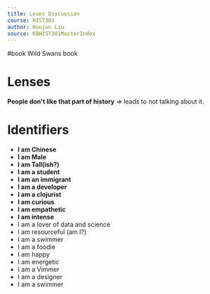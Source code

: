 ```yaml
---
title: Leses Discussion
course: HIST301
author: Houjun Liu
source: KBHIST301MasterIndex
---
```


#book Wild Swans book

# Lenses
**People don't like that part of history** => leads to not talking about it.

# Identifiers
- **I am Chinese**
- **I am Male**
- **I am Tall(ish?)**
- **I am a student**
- **I am an immigrant**
- **I am a developer**
- **I am a clojurist**
- **I am curious**
- **I am empathetic**
- **I am intense**
- I am a lover of data and science
- I am resourceful (am I?)
- I am a swimmer
- I am a foodie
- I am happy
- I am energetic
- I am a Vimmer
- I am a designer
- I am a swimmer
